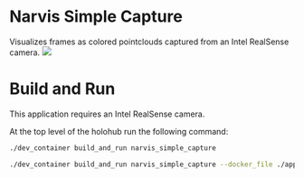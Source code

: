 # Narvis Simple Capture

Visualizes frames as colored pointclouds captured from an Intel RealSense camera.
![](screenshot.png)<br>

# Build and Run
This application requires an Intel RealSense camera.

At the top level of the holohub run the following command:

```bash
./dev_container build_and_run narvis_simple_capture
```

```bash
./dev_container build_and_run narvis_simple_capture --docker_file ./applications/narvis_simple_capture/Dockerfile --base_img nvcr.io/nvidia/clara-holoscan/holoscan:v2.7.0-dgpu --img narvis_simple_capture --build_args "--progress=plain"
```
